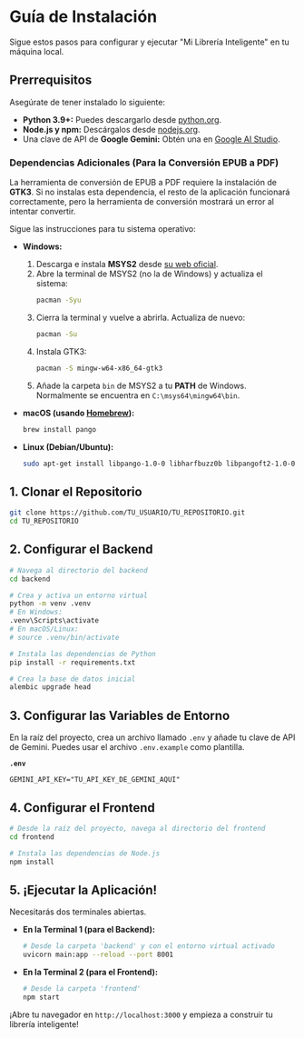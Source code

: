 # Guía de Instalación

Sigue estos pasos para configurar y ejecutar "Mi Librería Inteligente" en tu máquina local.

## Prerrequisitos

Asegúrate de tener instalado lo siguiente:

*   **Python 3.9+:** Puedes descargarlo desde [python.org](https://www.python.org/downloads/).
*   **Node.js y npm:** Descárgalos desde [nodejs.org](https://nodejs.org/en/).
*   Una clave de API de **Google Gemini:** Obtén una en [Google AI Studio](https://aistudio.google.com/app/apikey).

### Dependencias Adicionales (Para la Conversión EPUB a PDF)

La herramienta de conversión de EPUB a PDF requiere la instalación de **GTK3**. Si no instalas esta dependencia, el resto de la aplicación funcionará correctamente, pero la herramienta de conversión mostrará un error al intentar convertir.

Sigue las instrucciones para tu sistema operativo:

*   **Windows:**
    1.  Descarga e instala **MSYS2** desde [su web oficial](https://www.msys2.org/).
    2.  Abre la terminal de MSYS2 (no la de Windows) y actualiza el sistema:
        ```bash
        pacman -Syu
        ```
    3.  Cierra la terminal y vuelve a abrirla. Actualiza de nuevo:
        ```bash
        pacman -Su
        ```
    4.  Instala GTK3:
        ```bash
        pacman -S mingw-w64-x86_64-gtk3
        ```
    5.  Añade la carpeta `bin` de MSYS2 a tu **PATH** de Windows. Normalmente se encuentra en `C:\msys64\mingw64\bin`.

*   **macOS (usando [Homebrew](https://brew.sh/)):**
    ```bash
    brew install pango
    ```

*   **Linux (Debian/Ubuntu):**
    ```bash
    sudo apt-get install libpango-1.0-0 libharfbuzz0b libpangoft2-1.0-0
    ```

## 1. Clonar el Repositorio

```bash
git clone https://github.com/TU_USUARIO/TU_REPOSITORIO.git
cd TU_REPOSITORIO
```

## 2. Configurar el Backend

```bash
# Navega al directorio del backend
cd backend

# Crea y activa un entorno virtual
python -m venv .venv
# En Windows:
.venv\Scripts\activate
# En macOS/Linux:
# source .venv/bin/activate

# Instala las dependencias de Python
pip install -r requirements.txt

# Crea la base de datos inicial
alembic upgrade head
```

## 3. Configurar las Variables de Entorno

En la raíz del proyecto, crea un archivo llamado `.env` y añade tu clave de API de Gemini. Puedes usar el archivo `.env.example` como plantilla.

**`.env`**
```
GEMINI_API_KEY="TU_API_KEY_DE_GEMINI_AQUI"
```

## 4. Configurar el Frontend

```bash
# Desde la raíz del proyecto, navega al directorio del frontend
cd frontend

# Instala las dependencias de Node.js
npm install
```

## 5. ¡Ejecutar la Aplicación!

Necesitarás dos terminales abiertas.

*   **En la Terminal 1 (para el Backend):**
    ```bash
    # Desde la carpeta 'backend' y con el entorno virtual activado
    uvicorn main:app --reload --port 8001
    ```

*   **En la Terminal 2 (para el Frontend):**
    ```bash
    # Desde la carpeta 'frontend'
    npm start
    ```

¡Abre tu navegador en `http://localhost:3000` y empieza a construir tu librería inteligente!
